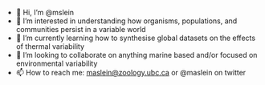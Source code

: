 - 👋 Hi, I’m @mslein
- 👀 I’m interested in understanding how organisms, populations, and communities persist in a variable world
- 🌱 I’m currently learning how to synthesise global datasets on the effects of thermal variability
- 💞️ I’m looking to collaborate on anything marine based and/or focused on environmental variability
- 📫 How to reach me: maslein@zoology.ubc.ca or @maslein on twitter

<!---
mslein/mslein is a ✨ special ✨ repository because its `README.md` (this file) appears on your GitHub profile.
You can click the Preview link to take a look at your changes.
--->
